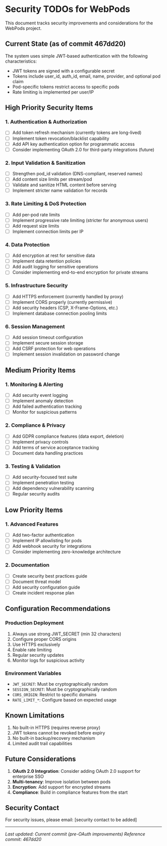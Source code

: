 # Security TODOs for WebPods

This document tracks security improvements and considerations for the WebPods project.

## Current State (as of commit 467dd20)

The system uses simple JWT-based authentication with the following characteristics:
- JWT tokens are signed with a configurable secret
- Tokens include user_id, auth_id, email, name, provider, and optional pod claim
- Pod-specific tokens restrict access to specific pods
- Rate limiting is implemented per user/IP

## High Priority Security Items

### 1. Authentication & Authorization
- [ ] Add token refresh mechanism (currently tokens are long-lived)
- [ ] Implement token revocation/blacklist capability
- [ ] Add API key authentication option for programmatic access
- [ ] Consider implementing OAuth 2.0 for third-party integrations (future)

### 2. Input Validation & Sanitization
- [ ] Strengthen pod_id validation (DNS-compliant, reserved names)
- [ ] Add content size limits per stream/pod
- [ ] Validate and sanitize HTML content before serving
- [ ] Implement stricter name validation for records

### 3. Rate Limiting & DoS Protection
- [ ] Add per-pod rate limits
- [ ] Implement progressive rate limiting (stricter for anonymous users)
- [ ] Add request size limits
- [ ] Implement connection limits per IP

### 4. Data Protection
- [ ] Add encryption at rest for sensitive data
- [ ] Implement data retention policies
- [ ] Add audit logging for sensitive operations
- [ ] Consider implementing end-to-end encryption for private streams

### 5. Infrastructure Security
- [ ] Add HTTPS enforcement (currently handled by proxy)
- [ ] Implement CORS properly (currently permissive)
- [ ] Add security headers (CSP, X-Frame-Options, etc.)
- [ ] Implement database connection pooling limits

### 6. Session Management
- [ ] Add session timeout configuration
- [ ] Implement secure session storage
- [ ] Add CSRF protection for web operations
- [ ] Implement session invalidation on password change

## Medium Priority Items

### 1. Monitoring & Alerting
- [ ] Add security event logging
- [ ] Implement anomaly detection
- [ ] Add failed authentication tracking
- [ ] Monitor for suspicious patterns

### 2. Compliance & Privacy
- [ ] Add GDPR compliance features (data export, deletion)
- [ ] Implement privacy controls
- [ ] Add terms of service acceptance tracking
- [ ] Document data handling practices

### 3. Testing & Validation
- [ ] Add security-focused test suite
- [ ] Implement penetration testing
- [ ] Add dependency vulnerability scanning
- [ ] Regular security audits

## Low Priority Items

### 1. Advanced Features
- [ ] Add two-factor authentication
- [ ] Implement IP allowlisting for pods
- [ ] Add webhook security for integrations
- [ ] Consider implementing zero-knowledge architecture

### 2. Documentation
- [ ] Create security best practices guide
- [ ] Document threat model
- [ ] Add security configuration guide
- [ ] Create incident response plan

## Configuration Recommendations

### Production Deployment
1. Always use strong JWT_SECRET (min 32 characters)
2. Configure proper CORS origins
3. Use HTTPS exclusively
4. Enable rate limiting
5. Regular security updates
6. Monitor logs for suspicious activity

### Environment Variables
- `JWT_SECRET`: Must be cryptographically random
- `SESSION_SECRET`: Must be cryptographically random
- `CORS_ORIGIN`: Restrict to specific domains
- `RATE_LIMIT_*`: Configure based on expected usage

## Known Limitations

1. No built-in HTTPS (requires reverse proxy)
2. JWT tokens cannot be revoked before expiry
3. No built-in backup/recovery mechanism
4. Limited audit trail capabilities

## Future Considerations

1. **OAuth 2.0 Integration**: Consider adding OAuth 2.0 support for enterprise SSO
2. **Multi-tenancy**: Improve isolation between pods
3. **Encryption**: Add support for encrypted streams
4. **Compliance**: Build in compliance features from the start

## Security Contact

For security issues, please email: [security contact to be added]

---

*Last updated: Current commit (pre-OAuth improvements)*
*Reference commit: 467dd20*
